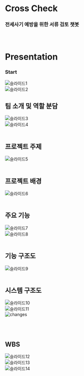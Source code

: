 # Cross Check
### 전세사기 예방을 위한 서류 검토 챗봇 <br><br><br>

# Presentation

### Start
![슬라이드1](https://github.com/user-attachments/assets/43905861-b983-4246-9d97-40d831248078) <br>
![슬라이드2](https://github.com/user-attachments/assets/506525d0-a020-41d9-b4ad-947f96ade982) <br>

## 팀 소개 및 역할 분담
![슬라이드3](https://github.com/user-attachments/assets/a75a4109-94e4-4309-8feb-35bb47156bb7) <br>
![슬라이드4](https://github.com/user-attachments/assets/42ca3edc-0579-4d5b-87eb-c5ac9e039cdd) <br><br>

## 프로젝트 주제
![슬라이드5](https://github.com/user-attachments/assets/250878c5-eea5-4f60-b2dc-bce202dc0759) <br><br>

## 프로젝트 배경
![슬라이드6](https://github.com/user-attachments/assets/58436ae8-2d01-4a15-a3b4-434d50893bf4) <br><br>

## 주요 기능
![슬라이드7](https://github.com/user-attachments/assets/085fb425-04fa-44e0-ae2c-173878f4786d) <br>
![슬라이드8](https://github.com/user-attachments/assets/98390a74-47d1-4bb8-87e0-d60a4b2f2f2a) <br><br>

## 기능 구조도
![슬라이드9](https://github.com/user-attachments/assets/31720181-d8aa-4038-a6a7-1f27f2f0bee9) <br><br>

## 시스템 구조도
![슬라이드10](https://github.com/user-attachments/assets/b5154752-8f9b-411e-b73e-798d47449282) <br>
![슬라이드11](https://github.com/user-attachments/assets/e6429f66-48ba-4cfa-aece-20849e2b10c7) <br>
![changes](https://github.com/user-attachments/assets/a136af11-d57d-45b0-9fe7-6976b511e997)

<br><br>

## WBS
![슬라이드12](https://github.com/user-attachments/assets/02e238f9-2265-42ec-80fa-756ae1dd5c55) <br>
![슬라이드13](https://github.com/user-attachments/assets/fc6f0a24-7c1f-4450-9ab0-690670dda3c1) <br>
![슬라이드14](https://github.com/user-attachments/assets/a8125a3d-4fa0-4b8d-a345-3795c348c65f)
